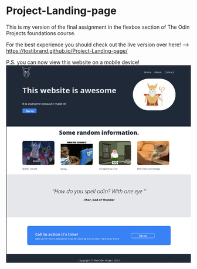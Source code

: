 # Project-Landing-page

This is my version of the final assignment in the flexbox section of The Odin Projects foundations course.

For the best experience you should check out the live version over here! --> https://tostibrand.github.io/Project-Landing-page/ 

P.S. you can now view this website on a mobile device!
![Preview](Screenshot_20231006_213454.png)
